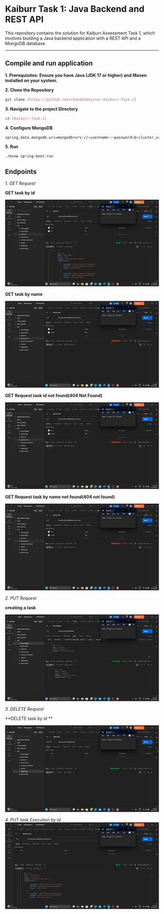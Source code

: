 # Kaiburr Task 1: Java Backend and REST API

This repository contains the solution for Kaiburr Assessment Task 1, which involves building a Java backend application with a REST API and a MongoDB database.



---

## Compile and run application
**1. Prerequisites: Ensure you have Java (JDK 17 or higher) and Maven installed on your system.**

**2. Clone the Repository**
```bash
git clone [https://github.com/chandanboyina/-Kaiburr-Task-1]
```
**3. Navigate to the project Directory**
```bash
cd [Kaiburr-Task-1]
```
**4. Configure MongoDB**
```bash
spring.data.mongodb.uri=mongodb+srv://<username>:<password>@<cluster_url>/<database_name>?retryWrites=true&w=majority&appName=<Cluster_name>
```
**5. Run**
```bash
./mvnw spring-boot:run
```
## Endpoints 
*1. GET Request*

**GET task by id**

![Homepage](https://github.com/chandanboyina/Kaiburr-Task-1/blob/main/get%20tasks%20by%20id.jpeg)

**GET task by name**

![Homepage](https://github.com/chandanboyina/Kaiburr-Task-1/blob/main/get%20task%20by%20name%20(404not%20found).jpeg)

**GET Request task id not found(404 Not Found)**

![Homepage](https://github.com/chandanboyina/Kaiburr-Task-1/blob/main/get%20task%20by%20name%20(404not%20found).jpeg)

**GET Request task by name not found(404 not found)**

![Homepage](https://github.com/chandanboyina/Kaiburr-Task-1/blob/main/get%20task%20by%20name%20(404not%20found).jpeg)

*2. PUT Request*

**creating a task**

![Homepage](https://github.com/chandanboyina/Kaiburr-Task-1/blob/main/put%20request.jpeg)

*3. DELETE Request*

**DELETE task by id **

![Homepage](https://github.com/chandanboyina/Kaiburr-Task-1/blob/main/delete%20task%20by%20id.jpeg)

*4. PUT task Execution by id*
![HomePage](https://github.com/chandanboyina/Kaiburr-Task-1/blob/main/taskexecution.jpeg)




